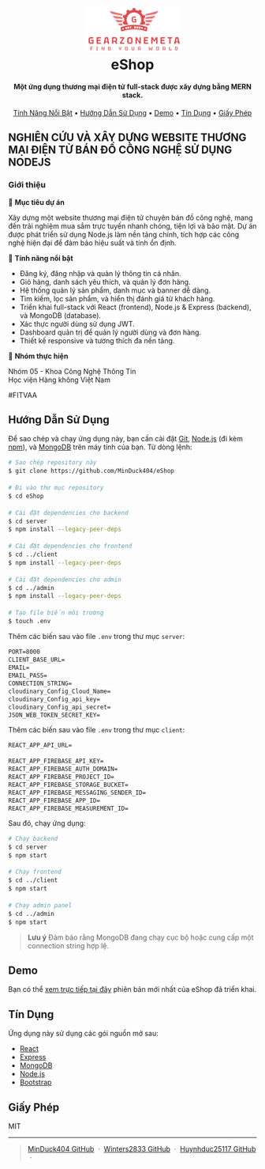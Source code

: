 <h1 align="center">
  <br>
  <a href="https://github.com/MinDuck404/eShop"><img src="https://github.com/MinDuck404/eShop/blob/main/logo-Photoroom.png?raw=true" alt="eShop" width="200"></a>
  <br>
  eShop
  <br>
</h1>

<h4 align="center">Một ứng dụng thương mại điện tử full-stack được xây dựng bằng MERN stack.</h4>


<p align="center">
  <a href="#key-features">Tính Năng Nổi Bật</a> •
  <a href="#how-to-use">Hướng Dẫn Sử Dụng</a> •
  <a href="#demo">Demo</a> •
  <a href="#credits">Tín Dụng</a> •
  <a href="#license">Giấy Phép</a>
</p>




## NGHIÊN CỨU VÀ XÂY DỰNG WEBSITE THƯƠNG MẠI ĐIỆN TỬ BÁN ĐỒ CÔNG NGHỆ SỬ DỤNG NODEJS

### Giới thiệu
<a id="key-features"><a/>
🎯 **Mục tiêu dự án**

Xây dựng một website thương mại điện tử chuyên bán đồ công nghệ, mang đến trải nghiệm mua sắm trực tuyến nhanh chóng, tiện lợi và bảo mật. Dự án được phát triển sử dụng Node.js làm nền tảng chính, tích hợp các công nghệ hiện đại để đảm bảo hiệu suất và tính ổn định.

🌟 **Tính năng nổi bật**

- Đăng ký, đăng nhập và quản lý thông tin cá nhân.
- Giỏ hàng, danh sách yêu thích, và quản lý đơn hàng.
- Hệ thống quản lý sản phẩm, danh mục và banner dễ dàng.
- Tìm kiếm, lọc sản phẩm, và hiển thị đánh giá từ khách hàng.
- Triển khai full-stack với React (frontend), Node.js & Express (backend), và MongoDB (database).
- Xác thực người dùng sử dụng JWT.
- Dashboard quản trị để quản lý người dùng và đơn hàng.
- Thiết kế responsive và tương thích đa nền tảng.

📢 **Nhóm thực hiện**

Nhóm 05 - Khoa Công Nghệ Thông Tin  
Học viện Hàng không Việt Nam  

#FITVAA
<a id="how-to-use"><a/>
## Hướng Dẫn Sử Dụng

Để sao chép và chạy ứng dụng này, bạn cần cài đặt [Git](https://git-scm.com), [Node.js](https://nodejs.org/en/download/) (đi kèm [npm](http://npmjs.com)), và [MongoDB](https://www.mongodb.com/) trên máy tính của bạn. Từ dòng lệnh:

```bash
# Sao chép repository này
$ git clone https://github.com/MinDuck404/eShop

# Đi vào thư mục repository
$ cd eShop

# Cài đặt dependencies cho backend
$ cd server
$ npm install --legacy-peer-deps

# Cài đặt dependencies cho frontend
$ cd ../client
$ npm install --legacy-peer-deps

# Cài đặt dependencies cho admin
$ cd ../admin
$ npm install --legacy-peer-deps

# Tạo file biến môi trường
$ touch .env
```

Thêm các biến sau vào file `.env` trong thư mục `server`:

```
PORT=8000
CLIENT_BASE_URL=
EMAIL=
EMAIL_PASS=
CONNECTION_STRING=
cloudinary_Config_Cloud_Name=
cloudinary_Config_api_key=
cloudinary_Config_api_secret=
JSON_WEB_TOKEN_SECRET_KEY=
```

Thêm các biến sau vào file `.env` trong thư mục `client`:

```
REACT_APP_API_URL=

REACT_APP_FIREBASE_API_KEY=
REACT_APP_FIREBASE_AUTH_DOMAIN=
REACT_APP_FIREBASE_PROJECT_ID=
REACT_APP_FIREBASE_STORAGE_BUCKET=
REACT_APP_FIREBASE_MESSAGING_SENDER_ID=
REACT_APP_FIREBASE_APP_ID=
REACT_APP_FIREBASE_MEASUREMENT_ID=
```

Sau đó, chạy ứng dụng:

```bash
# Chạy backend
$ cd server
$ npm start

# Chạy frontend
$ cd ../client
$ npm start

# Chạy admin panel
$ cd ../admin
$ npm start
```

> **Lưu ý**
> Đảm bảo rằng MongoDB đang chạy cục bộ hoặc cung cấp một connection string hợp lệ.
<a id="demo"><a/>
## Demo

Bạn có thể [xem trực tiếp tại đây](https://doancn05.name.vn/) phiên bản mới nhất của eShop đã triển khai.
<a id="credits"><a/>
## Tín Dụng

Ứng dụng này sử dụng các gói nguồn mở sau:

- [React](https://reactjs.org/)
- [Express](https://expressjs.com/)
- [MongoDB](https://www.mongodb.com/)
- [Node.js](https://nodejs.org/)
- [Bootstrap](https://getbootstrap.com/)


 <a id="icense"></a>
## Giấy Phép
MIT

---

> [MinDuck404 GitHub](https://github.com/MinDuck404) &nbsp;&middot;&nbsp;
> [Winters2833 GitHub](https://github.com/Winters2833) &nbsp;&middot;&nbsp;
> [Huynhduc25117 GitHub](https://github.com/Huynhduc25117) &nbsp;&middot;&nbsp;

